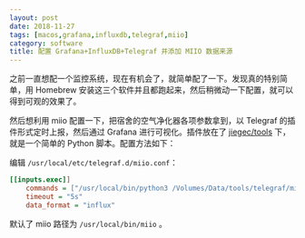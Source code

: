 ```yaml
---
layout: post
date: 2018-11-27
tags: [macos,grafana,influxdb,telegraf,miio]
category: software
title: 配置 Grafana+InfluxDB+Telegraf 并添加 MIIO 数据来源
---
```


之前一直想配一个监控系统，现在有机会了，就简单配了一下。发现真的特别简单，用 Homebrew 安装这三个软件并且都跑起来，然后稍微动一下配置，就可以得到可观的效果了。

然后想利用 miio 配置一下，把宿舍的空气净化器各项参数拿到，以 Telegraf 的插件形式定时上报，然后通过 Grafana 进行可视化。插件放在了 [jiegec/tools](https://github.com/jiegec/tools/blob/master/telegraf/miio.py) 下，就是一个简单的 Python 脚本。配置方法如下：

编辑 `/usr/local/etc/telegraf.d/miio.conf`：

```ini
[[inputs.exec]]
	commands = ["/usr/local/bin/python3 /Volumes/Data/tools/telegraf/miio.py MIID_HERE"]
	timeout = "5s"
	data_format = "influx"
```

默认了 miio 路径为 `/usr/local/bin/miio` 。